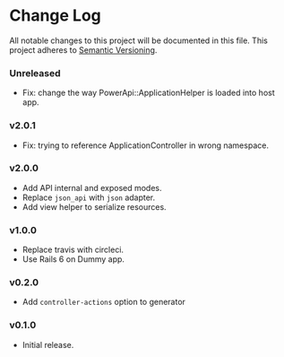 # Change Log
All notable changes to this project will be documented in this file.
This project adheres to [Semantic Versioning](http://semver.org/).

### Unreleased

* Fix: change the way PowerApi::ApplicationHelper is loaded into host app.

### v2.0.1

* Fix: trying to reference ApplicationController in wrong namespace.
### v2.0.0

* Add API internal and exposed modes.
* Replace `json_api` with `json` adapter.
* Add view helper to serialize resources.

### v1.0.0

* Replace travis with circleci.
* Use Rails 6 on Dummy app.

### v0.2.0

* Add `controller-actions` option to generator
### v0.1.0

* Initial release.

